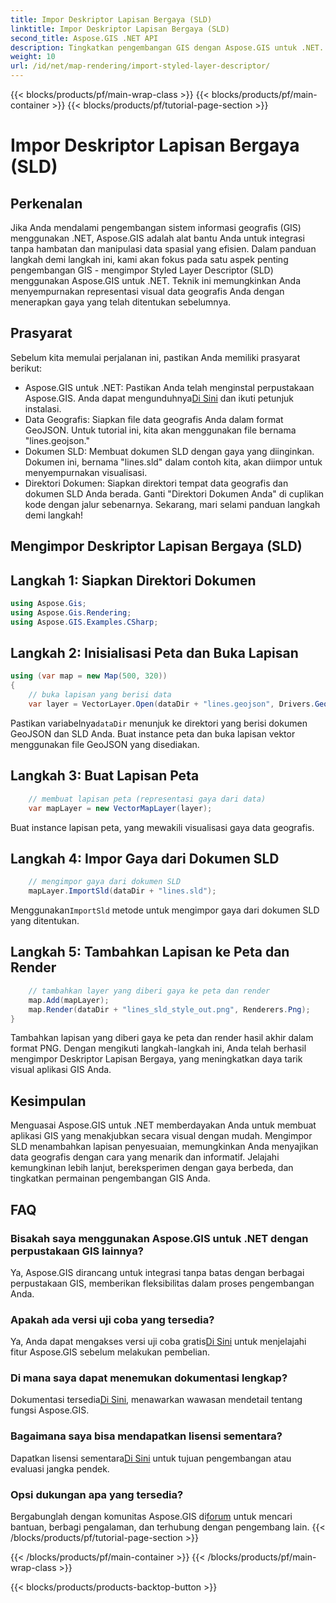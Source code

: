 ```yaml
---
title: Impor Deskriptor Lapisan Bergaya (SLD)
linktitle: Impor Deskriptor Lapisan Bergaya (SLD)
second_title: Aspose.GIS .NET API
description: Tingkatkan pengembangan GIS dengan Aspose.GIS untuk .NET. Impor Styled Layer Descriptor (SLD) dengan mudah. Jelajahi kemungkinan penyesuaian sekarang!
weight: 10
url: /id/net/map-rendering/import-styled-layer-descriptor/
---
```


{{< blocks/products/pf/main-wrap-class >}}
{{< blocks/products/pf/main-container >}}
{{< blocks/products/pf/tutorial-page-section >}}

# Impor Deskriptor Lapisan Bergaya (SLD)

## Perkenalan
Jika Anda mendalami pengembangan sistem informasi geografis (GIS) menggunakan .NET, Aspose.GIS adalah alat bantu Anda untuk integrasi tanpa hambatan dan manipulasi data spasial yang efisien. Dalam panduan langkah demi langkah ini, kami akan fokus pada satu aspek penting pengembangan GIS - mengimpor Styled Layer Descriptor (SLD) menggunakan Aspose.GIS untuk .NET. Teknik ini memungkinkan Anda menyempurnakan representasi visual data geografis Anda dengan menerapkan gaya yang telah ditentukan sebelumnya.
## Prasyarat
Sebelum kita memulai perjalanan ini, pastikan Anda memiliki prasyarat berikut:
-  Aspose.GIS untuk .NET: Pastikan Anda telah menginstal perpustakaan Aspose.GIS. Anda dapat mengunduhnya[Di Sini](https://releases.aspose.com/gis/net/) dan ikuti petunjuk instalasi.
- Data Geografis: Siapkan file data geografis Anda dalam format GeoJSON. Untuk tutorial ini, kita akan menggunakan file bernama "lines.geojson."
- Dokumen SLD: Membuat dokumen SLD dengan gaya yang diinginkan. Dokumen ini, bernama "lines.sld" dalam contoh kita, akan diimpor untuk menyempurnakan visualisasi.
- Direktori Dokumen: Siapkan direktori tempat data geografis dan dokumen SLD Anda berada. Ganti "Direktori Dokumen Anda" di cuplikan kode dengan jalur sebenarnya.
Sekarang, mari selami panduan langkah demi langkah!
## Mengimpor Deskriptor Lapisan Bergaya (SLD)
## Langkah 1: Siapkan Direktori Dokumen
```csharp
using Aspose.Gis;
using Aspose.Gis.Rendering;
using Aspose.GIS.Examples.CSharp;
```
## Langkah 2: Inisialisasi Peta dan Buka Lapisan
```csharp
using (var map = new Map(500, 320))
{
    // buka lapisan yang berisi data
    var layer = VectorLayer.Open(dataDir + "lines.geojson", Drivers.GeoJson);
```
 Pastikan variabelnya`dataDir` menunjuk ke direktori yang berisi dokumen GeoJSON dan SLD Anda.
Buat instance peta dan buka lapisan vektor menggunakan file GeoJSON yang disediakan.
## Langkah 3: Buat Lapisan Peta
```csharp
    // membuat lapisan peta (representasi gaya dari data)
    var mapLayer = new VectorMapLayer(layer);
```
Buat instance lapisan peta, yang mewakili visualisasi gaya data geografis.
## Langkah 4: Impor Gaya dari Dokumen SLD
```csharp
    // mengimpor gaya dari dokumen SLD
    mapLayer.ImportSld(dataDir + "lines.sld");
```
 Menggunakan`ImportSld` metode untuk mengimpor gaya dari dokumen SLD yang ditentukan.
## Langkah 5: Tambahkan Lapisan ke Peta dan Render
```csharp
    // tambahkan layer yang diberi gaya ke peta dan render
    map.Add(mapLayer);
    map.Render(dataDir + "lines_sld_style_out.png", Renderers.Png);
}
```
Tambahkan lapisan yang diberi gaya ke peta dan render hasil akhir dalam format PNG.
Dengan mengikuti langkah-langkah ini, Anda telah berhasil mengimpor Deskriptor Lapisan Bergaya, yang meningkatkan daya tarik visual aplikasi GIS Anda.
## Kesimpulan
Menguasai Aspose.GIS untuk .NET memberdayakan Anda untuk membuat aplikasi GIS yang menakjubkan secara visual dengan mudah. Mengimpor SLD menambahkan lapisan penyesuaian, memungkinkan Anda menyajikan data geografis dengan cara yang menarik dan informatif. Jelajahi kemungkinan lebih lanjut, bereksperimen dengan gaya berbeda, dan tingkatkan permainan pengembangan GIS Anda.
## FAQ
### Bisakah saya menggunakan Aspose.GIS untuk .NET dengan perpustakaan GIS lainnya?
Ya, Aspose.GIS dirancang untuk integrasi tanpa batas dengan berbagai perpustakaan GIS, memberikan fleksibilitas dalam proses pengembangan Anda.
### Apakah ada versi uji coba yang tersedia?
 Ya, Anda dapat mengakses versi uji coba gratis[Di Sini](https://releases.aspose.com/) untuk menjelajahi fitur Aspose.GIS sebelum melakukan pembelian.
### Di mana saya dapat menemukan dokumentasi lengkap?
 Dokumentasi tersedia[Di Sini](https://reference.aspose.com/gis/net/), menawarkan wawasan mendetail tentang fungsi Aspose.GIS.
### Bagaimana saya bisa mendapatkan lisensi sementara?
 Dapatkan lisensi sementara[Di Sini](https://purchase.aspose.com/temporary-license/) untuk tujuan pengembangan atau evaluasi jangka pendek.
### Opsi dukungan apa yang tersedia?
 Bergabunglah dengan komunitas Aspose.GIS di[forum](https://forum.aspose.com/c/gis/33) untuk mencari bantuan, berbagi pengalaman, dan terhubung dengan pengembang lain.
{{< /blocks/products/pf/tutorial-page-section >}}

{{< /blocks/products/pf/main-container >}}
{{< /blocks/products/pf/main-wrap-class >}}

{{< blocks/products/products-backtop-button >}}
